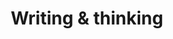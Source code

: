 ---
title: Writing & thinking
enableToc: false
menu: 
    mainmenu: 
        name: "Writing"
        weight: 2
---
